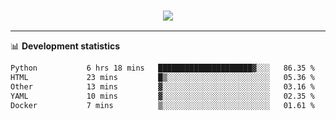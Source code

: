<h3 align="center">
  <a href="https://github.com/hwalker928">
      <img src="https://github-profile-trophy.vercel.app/?username=hwalker928&no-bg=true&no-frame=true">
  </a>
</h3>


<hr>

📊 **Development statistics**

<!--START_SECTION:waka-->

```txt
Python           6 hrs 18 mins   █████████████████████▓░░░   86.35 %
HTML             23 mins         █▒░░░░░░░░░░░░░░░░░░░░░░░   05.36 %
Other            13 mins         ▓░░░░░░░░░░░░░░░░░░░░░░░░   03.16 %
YAML             10 mins         ▓░░░░░░░░░░░░░░░░░░░░░░░░   02.35 %
Docker           7 mins          ▒░░░░░░░░░░░░░░░░░░░░░░░░   01.61 %
```

<!--END_SECTION:waka-->

